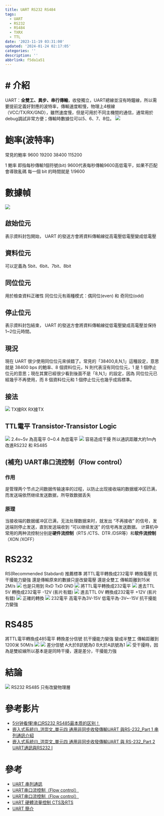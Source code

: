 ```yaml
---
title: UART RS232 RS484
tags:
  - UART
  - RS232
  - RS484
  - TXRX
  - TTL
date: '2023-11-19 03:31:00'
updated: '2024-01-24 02:17:05'
categories: ''
description: ''
abbrlink: f5da1a51
---
```

# # 介紹
UART：**全雙工、異步、串行傳輸**，收發獨立，UART總線並沒有時鐘線，所以需要提前定義好對應的波特率，傳輸速度較慢，物理上4根線（VCC/TX/RX/GND），雖然速度慢，但是可用於不同主機間的通信，通常用於debug調試非常方便；傳輸時數據位可以5、6、7、8位。
![](/images/20231119022253.png)

# 鮑率(波特率)
常見的鮑率 9600 19200 38400 115200
 <!-- more -->
 1 鮑率 即指每秒傳輸1個符號(bit)
9600代表每秒傳輸9600高低電平，如果不匹配會導致亂碼
每一個 bit 的時間就是 1/9600


# 數據幀 
![](/images/20231119022310.png)

## 啟始位元
表示資料封包開始， UART 的發送方會將資料傳輸線從高電壓低電壓變成低電壓

## 資料位元
可以定義為 5bit、6bit、7bit、8bit

## 同位位元
用於檢查資料正確性 同位位元有兩種模式：偶同位(even) 和 奇同位(odd)

## 停止位元
表示資料封包結束， UART 的發送方會將資料傳輸線從低電壓變成高電壓並保持1~2位元時間。

## 現況
現在 UART 很少使用同位位元來偵錯了。常見的「38400,8,N,1」這種設定，意思就是 38400 bps 的鮑率、8 個資料位元，N 則代表沒有同位位元，1 是 1 個停止位元的意思；現在其實已經很少看到後面不是「8,N,1」的設定，因為 同位位元已經幾乎不再使用，而 8 個資料位元和 1 個停止位元也幾乎成爲標準。

## 接法
![](/images/20231119022341.png)
TX接RX RX接TX 

## TTL電平 Transistor-Transistor Logic 
![](/images/20231119022404.png)
2.4v~5v 為高電平 0~0.4 為低電平
![](/images/20231119022417.png)
容易造成干擾 所以通訊距離大約1m內 改進RS232 和 RS485

## (補充) UART串口流控制（Flow control）
### 作用
是管理两个节点之间数据传输速率的过程，以防止出现接收端的数据缓冲区已满，而发送端依然继续发送数据，所导致数据丢失
### 原理
当接收端的数据缓冲区已满，无法处理数据来时，就发出 “不再接收” 的信号，发送端则停止发送，直到发送端收到 “可以继续发送” 的信号再发送数据。
计算机中常用的两种流控制分别是**硬件流控制**（RTS /CTS、DTR /DSR等）和**软件流控制**（XON /XOFF）


# RS232 
RS(Recommended Stabdard) 推薦標準
將TTL電平轉換成232電平 轉換電壓 抗干擾能力變強 還是傳輸原來的數據只是改變電壓 還是全雙工
傳輸距離到15米 2M/s
![](/images/20231119022441.png)
也是只用到 RxD TxD GND
![](/images/20231119022454.png)
將TTL電平轉換成232電平
![](/images/20231119022508.png)
進去TTL 5V 轉換成232電平 -12V (影片有錯)
![](/images/20231119022520.png)
進去TTL 0V 轉換成232電平 +12V (影片有錯)
![](/images/20231119022552.png)
正確的轉換
![](/images/20231119022615.png)
232電平 高電平為3V-15V 低電平為-3V~-15V 抗干擾能力變強

# RS485
將TTL電平轉換成485電平 轉換差分信號 抗干擾能力變強 變成半雙工
傳輸距離到1200米 50M/s
![](/images/20231119022632.png)
![](/images/20231119022701.png)
差分信號 A大於B訊號為0 B大於A訊號為1
![](/images/20231119022714.png)
受干擾時，因為是雙絞線所以基本是是同時干擾，還是差分，干擾能力強

# 結論
![](/images/20231119022730.png)
RS232 RS485 只有改變物理層

# 參考影片
* [5分钟看懂!串口RS232 RS485最本质的区别！](https://www.youtube.com/watch?v=HKQaYN5Odlk)
* [嵌入式系統(I)_洪崇文_單元四 通用非同步收發傳輸UART 與RS-232_Part 1 串列通訊介紹](https://youtu.be/ia2x1oenic0)
* [嵌入式系統(I)_洪崇文_單元四 通用非同步收發傳輸UART 與 RS-232_Part 2 UART通訊與RS232 I](https://youtu.be/xKdV7lcvy1o)
# 參考
* [UART 串列通訊](https://www.block.tw/blog/uart/)
* [UART串口流控制（Flow control）](https://blog.csdn.net/qq_42992084/article/details/104761474)
* [UART串口流控制（Flow control）](https://blog.csdn.net/qq_42992084/article/details/104761474)
* [UART 硬體流量控制 CTS及RTS](https://semhuang.pixnet.net/blog/post/141101276)
* [UART 簡介](https://silverwind1982.pixnet.net/blog/post/361701597-uart)

